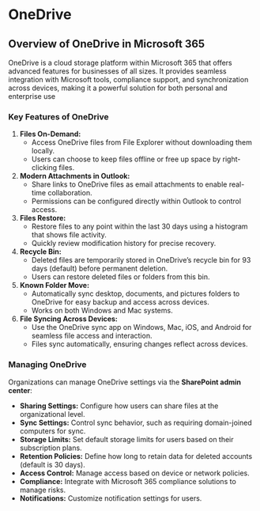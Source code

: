 # OneDrive

## **Overview of OneDrive in Microsoft 365**

OneDrive is a cloud storage platform within Microsoft 365 that offers advanced features for businesses of all sizes. It provides seamless integration with Microsoft tools, compliance support, and synchronization across devices, making it a powerful solution for both personal and enterprise use

### **Key Features of OneDrive**

1. **Files On-Demand:**
   * Access OneDrive files from File Explorer without downloading them locally.
   * Users can choose to keep files offline or free up space by right-clicking files.
2. **Modern Attachments in Outlook:**
   * Share links to OneDrive files as email attachments to enable real-time collaboration.
   * Permissions can be configured directly within Outlook to control access.
3. **Files Restore:**
   * Restore files to any point within the last 30 days using a histogram that shows file activity.
   * Quickly review modification history for precise recovery.
4. **Recycle Bin:**
   * Deleted files are temporarily stored in OneDrive’s recycle bin for 93 days (default) before permanent deletion.
   * Users can restore deleted files or folders from this bin.
5. **Known Folder Move:**
   * Automatically sync desktop, documents, and pictures folders to OneDrive for easy backup and access across devices.
   * Works on both Windows and Mac systems.
6. **File Syncing Across Devices:**
   * Use the OneDrive sync app on Windows, Mac, iOS, and Android for seamless file access and interaction.
   * Files sync automatically, ensuring changes reflect across devices.

### **Managing OneDrive**

Organizations can manage OneDrive settings via the **SharePoint admin center**:

* **Sharing Settings:** Configure how users can share files at the organizational level.
* **Sync Settings:** Control sync behavior, such as requiring domain-joined computers for sync.
* **Storage Limits:** Set default storage limits for users based on their subscription plans.
* **Retention Policies:** Define how long to retain data for deleted accounts (default is 30 days).
* **Access Control:** Manage access based on device or network policies.
* **Compliance:** Integrate with Microsoft 365 compliance solutions to manage risks.
* **Notifications:** Customize notification settings for users.

